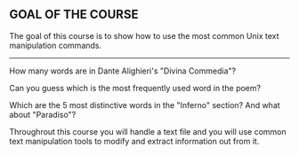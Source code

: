 
## GOAL OF THE COURSE

The goal of this course is to show how to use the most common Unix
text manipulation commands.

---------

How many words are in Dante Alighieri's "Divina Commedia"?

Can you guess which is the most frequently used word in the poem?

Which are the 5 most distinctive words in the "Inferno" section? And what about "Paradiso"?

Throughrout this course you will handle a text file and you will use common text manipulation tools
to modify and extract information out from it.
